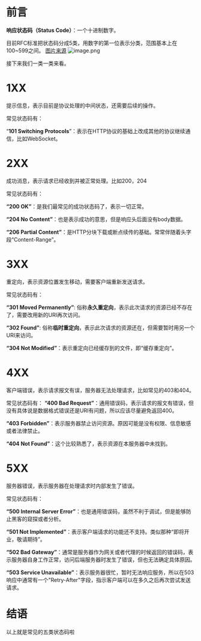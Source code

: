 
# 前言

**响应状态码（Status Code）**：一个十进制数字。

目前RFC标准把状态码分成5类，用数字的第一位表示分类，范围基本上在100~599之间。
[图片来源](https://juejin.cn/post/6844903648896483335#heading-13)
![image.png](https://p6-juejin.byteimg.com/tos-cn-i-k3u1fbpfcp/9f11683881534c3699c067101d7bfe0c~tplv-k3u1fbpfcp-watermark.image)

接下来我们一类一类来看。

# 1XX

提示信息，表示目前是协议处理的中间状态，还需要后续的操作。

常见状态码有：

“**101 Switching Protocols**”：表示在HTTP协议的基础上改成其他的协议继续通信，比如WebSocket。

# 2XX
成功消息，表示请求已经收到并被正常处理。比如200，204

常见状态码有：

**“200 OK”**：是我们最常见的成功状态码了，表示一切正常。

**“204 No Content”**：也是表示成功的意思，但是响应头后面没有body数据。

**“206 Partial Content”**：是HTTP分块下载或断点续传的基础。常常伴随着头字段“Content-Range”。

# 3XX
重定向，表示资源位置发生移动，需要客户端重新发送请求。

常见状态码有：

**“301 Moved Permanently”**:  俗称**永久重定向**，表示此次请求的资源已经不存在了，需要改用新的URI再次访问。

**“302 Found”**: 俗称**临时重定向**，表示此次请求的资源还在，但需要暂时用另一个URI来访问。

**“304 Not Modified”**：表示重定向已经缓存到的文件，即“缓存重定向”。

# 4XX
客户端错误，表示请求报文有误，服务器无法处理请求，比如常见的403和404。

常见状态码有：
**“400 Bad Request”**：通用错误码，表示请求的报文有错误，但没有具体说是数据格式错误还是URI有问题，所以应该尽量避免返回400。

**“403 Forbidden”**：表示服务器禁止访问资源。原因可能是没有权限、信息敏感或者法律禁止。

**“404 Not Found”**：这个比较熟悉了，表示资源在本服务器中未找到。

# 5XX
服务器错误，表示服务器在处理请求时内部发生了错误。

常见状态码有：

**“500 Internal Server Error”**：也是通用错误码，虽然不利于调试，但是能够防止黑客的窥探或者分析。

**“501 Not Implemented”**：表示客户端请求的功能还不支持。类似那种“即将开业，敬请期待”。

**“502 Bad Gateway”**：通常是服务器作为网关或者代理的时候返回的错误码，表示服务器自身工作正常，访问后端服务器时发生了错误，但也无法确定具体原因。

**“503 Service Unavailable”**：表示服务器很忙，暂时无法响应服务，所以在503响应中通常有一个"Retry-After"字段，指示客户端可以在多久之后再次尝试发送请求。

# 结语

以上就是常见的五类状态码啦